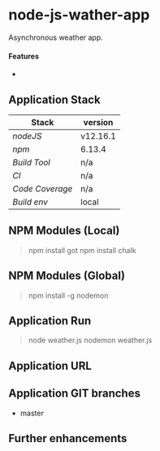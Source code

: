# node-js-wather-app
Asynchronous weather app.

#### Features 
- 

## 

## Application Stack

Stack  | version |
--- | --- |  
*nodeJS* | v12.16.1
*npm* | 6.13.4
*Build Tool* | n/a
*CI* | n/a
*Code Coverage* | n/a
*Build env* | local

## NPM Modules (Local)
> npm install got
> npm install chalk


## NPM Modules (Global)
> npm install -g nodemon

## Application Run
> node weather.js
> nodemon weather.js

## Application URL

## Application GIT branches
- master

## Further enhancements 